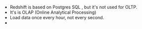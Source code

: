* Redshift is based on Postgres SQL , but it's not used for OLTP.
* It's is OLAP (Online Analytical Processing)
* Load data once every hour, not every second. 
* 